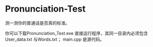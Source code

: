 # Pronunciation-Test
测一测你的普通话是否真的标准。

你可以下载Pronunciation_Test.exe 直接运行程序，其同一目录内必须包含User_data.txt 与Words.txt；
main.cpp 是源代码。
